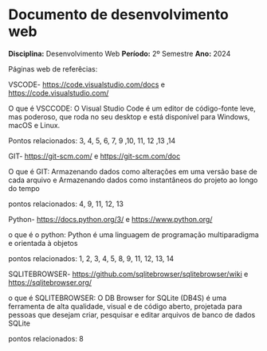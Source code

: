 # Documento de desenvolvimento web

**Disciplina:** Desenvolvimento Web
**Período:** 2º Semestre
**Ano:** 2024


Páginas web de referêcias:

VSCODE- https://code.visualstudio.com/docs e https://code.visualstudio.com/

O que é VSCCODE: O Visual Studio Code é um editor de código-fonte leve, mas poderoso, que roda no seu desktop e está disponível para Windows, macOS e Linux.

Pontos relacionados: 3, 4, 5, 6, 7, 9 ,10, 11, 12 ,13 ,14

GIT- https://git-scm.com/ e https://git-scm.com/doc

O que é GIT: Armazenando dados como alterações em uma versão base de cada arquivo e Armazenando dados como instantâneos do projeto ao longo do tempo

pontos relacionados: 4, 9, 11, 12, 13

Python- https://docs.python.org/3/ e https://www.python.org/

o que é o python: Python é uma linguagem de programação multiparadigma e orientada à objetos 

pontos relacionados: 1, 2, 3, 4, 5, 8, 9, 11, 12, 13, 14


SQLITEBROWSER- https://github.com/sqlitebrowser/sqlitebrowser/wiki e https://sqlitebrowser.org/

o que é SQLITEBROWSER: O DB Browser for SQLite (DB4S) é uma ferramenta de alta qualidade, visual e de código aberto, projetada para pessoas que desejam criar, pesquisar e editar arquivos de banco de dados SQLite

pontos relacionados: 8


